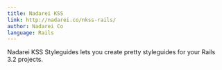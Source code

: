 ```yaml
---
title: Nadarei KSS
link: http://nadarei.co/nkss-rails/
author: Nadarei Co
language: Rails
---
```


Nadarei KSS Styleguides lets you create pretty styleguides for your Rails 3.2 projects.
